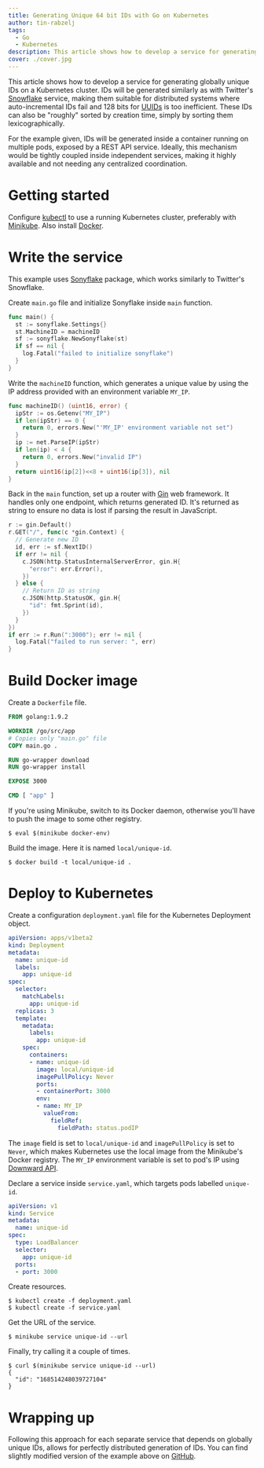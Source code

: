 ```yaml
---
title: Generating Unique 64 bit IDs with Go on Kubernetes
author: tin-rabzelj
tags:
  - Go
  - Kubernetes
description: This article shows how to develop a service for generating globally unique IDs on a Kubernetes cluster. IDs will be generated similarly as with Twitter's Snowflake service, making them suitable for distributed systems where auto-incremental IDs fail and 128 bits for UUIDs is too inefficient. These IDs can also be "roughly" sorted by creation time, simply by sorting them lexicographically.
cover: ./cover.jpg
---
```


This article shows how to develop a service for generating globally unique IDs on a Kubernetes cluster. IDs will be generated similarly as with Twitter's [Snowflake](https://blog.twitter.com/engineering/en_us/a/2010/announcing-snowflake.html) service, making them suitable for distributed systems where auto-incremental IDs fail and 128 bits for [UUIDs](https://tools.ietf.org/html/rfc4122.html) is too inefficient. These IDs can also be "roughly" sorted by creation time, simply by sorting them lexicographically.

For the example given, IDs will be generated inside a container running on multiple pods, exposed by a REST API service. Ideally, this mechanism would be tightly coupled inside independent services, making it highly available and not needing any centralized coordination.

# Getting started

Configure [kubectl](https://kubernetes.io/docs/tasks/tools/install-kubectl/) to use a running Kubernetes cluster, preferably with [Minikube](https://github.com/kubernetes/minikube). Also install [Docker](https://docs.docker.com/engine/installation/).

# Write the service

This example uses [Sonyflake](https://github.com/sony/sonyflake) package, which works similarly to Twitter's Snowflake.

Create `main.go` file and initialize Sonyflake inside `main` function.

```go
func main() {
  st := sonyflake.Settings{}
  st.MachineID = machineID
  sf := sonyflake.NewSonyflake(st)
  if sf == nil {
    log.Fatal("failed to initialize sonyflake")
  }
}
```

Write the `machineID` function, which generates a unique value by using the IP address provided with an environment variable `MY_IP`.

```go
func machineID() (uint16, error) {
  ipStr := os.Getenv("MY_IP")
  if len(ipStr) == 0 {
    return 0, errors.New("'MY_IP' environment variable not set")
  }
  ip := net.ParseIP(ipStr)
  if len(ip) < 4 {
    return 0, errors.New("invalid IP")
  }
  return uint16(ip[2])<<8 + uint16(ip[3]), nil
}
```

Back in the `main` function, set up a router with [Gin](https://github.com/gin-gonic/gin) web framework. It handles only one endpoint, which returns generated ID. It's returned as string to ensure no data is lost if parsing the result in JavaScript.

```go
r := gin.Default()
r.GET("/", func(c *gin.Context) {
  // Generate new ID
  id, err := sf.NextID()
  if err != nil {
    c.JSON(http.StatusInternalServerError, gin.H{
      "error": err.Error(),
    })
  } else {
    // Return ID as string
    c.JSON(http.StatusOK, gin.H{
      "id": fmt.Sprint(id),
    })
  }
})
if err := r.Run(":3000"); err != nil {
  log.Fatal("failed to run server: ", err)
}
```

# Build Docker image

Create a `Dockerfile` file.

```dockerfile
FROM golang:1.9.2

WORKDIR /go/src/app
# Copies only "main.go" file
COPY main.go .

RUN go-wrapper download
RUN go-wrapper install

EXPOSE 3000

CMD [ "app" ]
```

If you're using Minikube, switch to its Docker daemon, otherwise you'll have to push the image to some other registry.

```
$ eval $(minikube docker-env)
```

Build the image. Here it is named `local/unique-id`.

```
$ docker build -t local/unique-id .
```

# Deploy to Kubernetes

Create a configuration `deployment.yaml` file for the Kubernetes Deployment object.

```yaml
apiVersion: apps/v1beta2
kind: Deployment
metadata:
  name: unique-id
  labels:
    app: unique-id
spec:
  selector:
    matchLabels:
      app: unique-id
  replicas: 3
  template:
    metadata:
      labels:
        app: unique-id
    spec:
      containers:
      - name: unique-id
        image: local/unique-id
        imagePullPolicy: Never
        ports:
        - containerPort: 3000
        env:
        - name: MY_IP
          valueFrom:
            fieldRef:
              fieldPath: status.podIP
```

The `image` field is set to `local/unique-id` and `imagePullPolicy` is set to `Never`, which makes Kubernetes use the local image from the Minikube's Docker registry. The `MY_IP` environment variable is set to pod's IP using [Downward API](https://lukemarsden.github.io/docs/user-guide/downward-api/).

Declare a service inside `service.yaml`, which targets pods labelled `unique-id`.

```yaml
apiVersion: v1
kind: Service
metadata:
  name: unique-id
spec:
  type: LoadBalancer
  selector:
    app: unique-id
  ports:
  - port: 3000
```

Create resources.

```
$ kubectl create -f deployment.yaml
$ kubectl create -f service.yaml
```

Get the URL of the service.

```
$ minikube service unique-id --url
```

Finally, try calling it a couple of times.

```
$ curl $(minikube service unique-id --url)
{
  "id": "168514248039727104"
}
```

# Wrapping up

Following this approach for each separate service that depends on globally unique IDs, allows for perfectly distributed generation of IDs. You can find slightly modified version of the example above on [GitHub](https://github.com/tinrab/makaroni/tree/master/utilities/unique-id).
